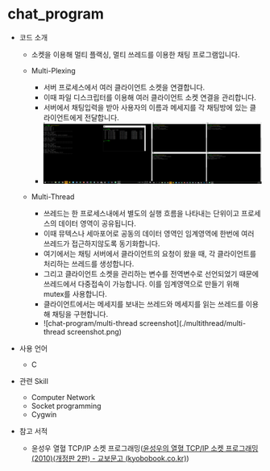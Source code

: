 # chat_program
- 코드 소개

  - 소켓을 이용해 멀티 플랙싱, 멀티 쓰레드를 이용한 채팅 프로그램입니다.

  - Multi-Plexing

    - 서버 프로세스에서 여러 클라이언트 소켓을 연결합니다.
    - 이때 파일 디스크립터를 이용해 여러 클라이언트 소켓 연결을 관리합니다.
    - 서버에서 채팅입력을 받아 사용자의 이름과 메세지를 각 채팅방에 있는 클라이언트에게 전달합니다.
    - ![chat-program/결과화면](./multiplexing/결과화면.png)

     

  - Multi-Thread

    - 쓰레드는 한 프로세스내에서 별도의 실행 흐름을 나타내는 단위이고 프로세스의 데이터 영역이 공유됩니다.
    - 이때 뮤텍스나 세마포어로 공동의 데이터 영역인 임계영역에 한번에 여러 쓰레드가 접근하지않도록 동기화합니다.
    - 여기에서는 채팅 서버에서 클라이언트의 요청이 왔을 때, 각 클라이언트를 처리하는 쓰레드를 생성합니다.
    - 그리고 클라이언트 소켓을 관리하는 변수를 전역변수로 선언되었기 때문에 쓰레드에서 다중접속이 가능합니다. 이를 임계영역으로 만들기 위해 mutex를 사용합니다.
    - 클라이언트에서는 메세지를 보내는 쓰레드와 메세지를 읽는 쓰레드를 이용해 채팅을 구현합니다.
    - ![chat-program/multi-thread screenshot](./multithread/multi-thread screenshot.png)

  

- 사용 언어

  - C

- 관련 Skill

  - Computer Network
  - Socket programming
  - Cygwin

- 참고 서적
  - 윤성우 열혈 TCP/IP 소켓 프로그래밍([윤성우의 열혈 TCP/IP 소켓 프로그래밍(2010)(개정판 2판) - 교보문고 (kyobobook.co.kr)](http://www.kyobobook.co.kr/product/detailViewKor.laf?ejkGb=KOR&mallGb=KOR&barcode=9788996094036&orderClick=LEa&Kc=))
